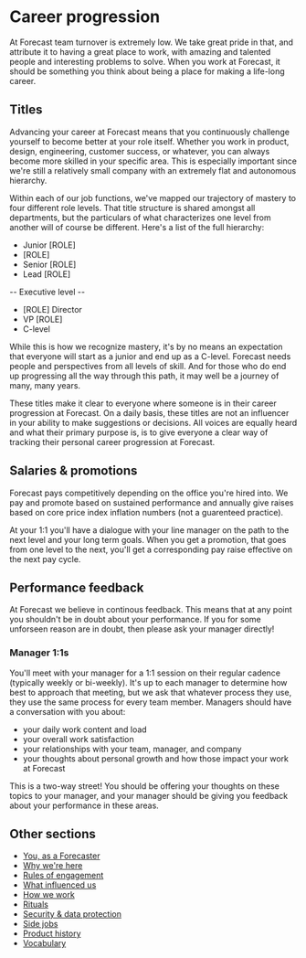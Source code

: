 # Career progression

At Forecast team turnover is extremely low. We take great pride in that, and attribute it to having a great place to work, with amazing and talented people and interesting problems to solve. When you work at Forecast, it should be something you think about being a place for making a life-long career.

## Titles

Advancing your career at Forecast means that you continuously challenge yourself to become better at your role itself.
Whether you work in product, design, engineering, customer success, or whatever, you can always become more skilled in your specific area. This is especially important since we're still a relatively small company with an extremely flat and  autonomous hierarchy.

Within each of our job functions, we've mapped our trajectory of mastery to four different role levels. That title structure is shared amongst all departments, but the particulars of what characterizes one level from another will of course be different. Here's a list of the full hierarchy:

* Junior [ROLE]
* [ROLE]
* Senior [ROLE]
* Lead [ROLE]

-- Executive level --

* [ROLE] Director
* VP [ROLE]
* C-level

While this is how we recognize mastery, it's by no means an expectation that everyone will start as a junior and end up as a C-level. Forecast needs people and perspectives from all levels of skill. And for those who do end up progressing all the way through this path, it may well be a journey of many, many years.

These titles make it clear to everyone where someone is in their career progression at Forecast. On a daily basis, these titles are not an influencer in your ability to make suggestions or decisions. All voices are equally heard and what their primary purpose is, is to give everyone a clear way of tracking their personal career progression at Forecast.

## Salaries & promotions

Forecast pays competitively depending on the office you're hired into. We pay and promote based on sustained performance and annually give raises based on core price index inflation numbers (not a guarenteed practice).

At your 1:1 you'll have a dialogue with your line manager on the path to the next level and your long term goals. When you get a promotion, that goes from one level to the next, you'll get a corresponding pay raise effective on the next pay cycle.

## Performance feedback

At Forecast we believe in continous feedback. This means that at any point you shouldn't be in doubt about your performance. If you for some unforseen reason are in doubt, then please ask your manager directly!

### Manager 1:1s
You'll meet with your manager for a 1:1 session on their regular cadence (typically weekly or bi-weekly). It's up to each manager to determine how best to approach that meeting, but we ask that whatever process they use, they use the same process for every team member. Managers should have a conversation with you about:
- your daily work content and load
- your overall work satisfaction
- your relationships with your team, manager, and company
- your thoughts about personal growth and how those impact your work at Forecast

This is a two-way street! You should be offering your thoughts on these topics to your manager, and your manager should be giving you feedback about your performance in these areas.

## Other sections
* [You, as a Forecaster](you-as-a-forecaster.md)
* [Why we're here](why-we-are-here.md)
* [Rules of engagement](rules-of-engagement.md)
* [What influenced us](what-influenced-us.md)
* [How we work](how-we-work.md)
* [Rituals](rituals.md)
* [Security & data protection](security-data-protection.md)
* [Side jobs](side-jobs.md)
* [Product history](product-history.md)
* [Vocabulary](vocabulary.md)
